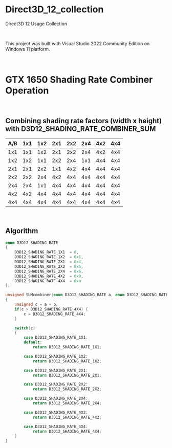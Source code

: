 # Direct3D_12_collection
Direct3D 12 Usage Collection

<br />

This project was built with Visual Studio 2022 Community Edition on Windows 11 platform.

<br />

# GTX 1650 Shading Rate Combiner Operation

<br />

## Combining shading rate factors (width x height) with D3D12_SHADING_RATE_COMBINER_SUM

A/B | 1x1 | 1x2 | 2x1 | 2x2 | 2x4 | 4x2 | 4x4
---- | ---- | ---- | ---- | ---- | ---- | ---- | ----
1x1 | 1x1 | 1x2 | 2x1 | 2x2 | 2x4 | 4x2 | 4x4
1x2 | 1x2 | 1x1 | 2x2 | 2x4 | 1x1 | 4x4 | 4x4
2x1 | 2x1 | 2x2 | 1x1 | 4x2 | 4x4 | 4x4 | 4x4
2x2 | 2x2 | 2x4 | 4x2 | 4x4 | 4x4 | 4x4 | 4x4
2x4 | 2x4 | 1x1 | 4x4 | 4x4 | 4x4 | 4x4 | 4x4
4x2 | 4x2 | 4x4 | 4x4 | 4x4 | 4x4 | 4x4 | 4x4
4x4 | 4x4 | 4x4 | 4x4 | 4x4 | 4x4 | 4x4 | 4x4

<br />

## Algorithm

```cpp
enum D3D12_SHADING_RATE
{
    D3D12_SHADING_RATE_1X1	= 0,
    D3D12_SHADING_RATE_1X2	= 0x1,
    D3D12_SHADING_RATE_2X1	= 0x4,
    D3D12_SHADING_RATE_2X2	= 0x5,
    D3D12_SHADING_RATE_2X4	= 0x6,
    D3D12_SHADING_RATE_4X2	= 0x9,
    D3D12_SHADING_RATE_4X4	= 0xa
};

unsigned SUMcombiner(enum D3D12_SHADING_RATE a, enum D3D12_SHADING_RATE b)
{
    unsigned c = a + b;
    if(c > D3D12_SHADING_RATE_4X4) {
        c = D3D12_SHADING_RATE_4X4;
    }

    switch(c)
    {
        case D3D12_SHADING_RATE_1X1:
        default:
            return D3D12_SHADING_RATE_1X1;

        case D3D12_SHADING_RATE_1X2:
            return D3D12_SHADING_RATE_1X2;

        case D3D12_SHADING_RATE_2X1:
            return D3D12_SHADING_RATE_2X1;

        case D3D12_SHADING_RATE_2X2:
            return D3D12_SHADING_RATE_2X2;

        case D3D12_SHADING_RATE_2X4:
            return D3D12_SHADING_RATE_2X4;

        case D3D12_SHADING_RATE_4X2:
            return D3D12_SHADING_RATE_4X2;

        case D3D12_SHADING_RATE_4X4:
            return D3D12_SHADING_RATE_4X4;
    }
}
```

